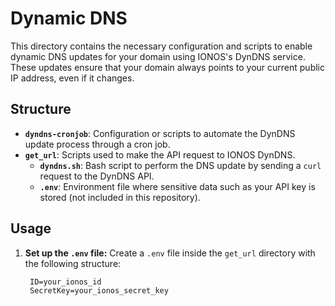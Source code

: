 # Dynamic DNS

This directory contains the necessary configuration and scripts to enable dynamic DNS updates for your domain using IONOS's DynDNS service. These updates ensure that your domain always points to your current public IP address, even if it changes.

## Structure

- **`dyndns-cronjob`**: Configuration or scripts to automate the DynDNS update process through a cron job.
- **`get_url`**: Scripts used to make the API request to IONOS DynDNS.
  - **`dyndns.sh`**: Bash script to perform the DNS update by sending a `curl` request to the DynDNS API.
  - **`.env`**: Environment file where sensitive data such as your API key is stored (not included in this repository).

## Usage

1. **Set up the `.env` file:**
   Create a `.env` file inside the `get_url` directory with the following structure:
   ```env
    ID=your_ionos_id
    SecretKey=your_ionos_secret_key